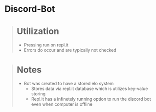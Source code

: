 # Discord-Bot

> # Utilization
> - Pressing run on repl.it
> - Errors do occur and are typically not checked

> # Notes
> - Bot was created to have a stored elo system
>   - Stores data via repl.it database which is utilizes key-value storing
>   - Repl.it has a infinetely running option to run the discord bot even when computer is offline
